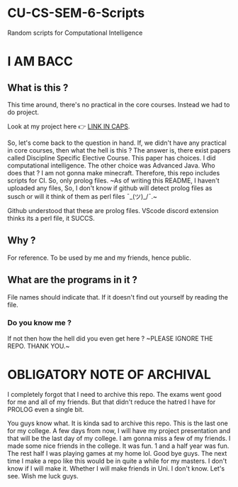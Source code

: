 # CU-CS-SEM-6-Scripts
Random scripts for Computational Intelligence

# I AM BACC

## What is this ?
This time around, there's no practical in the core courses. Instead we had to do project.

Look at my project here 👉 [LINK IN CAPS](https://github.com/ShambaC/Handwritten-Text-Recognition).

So, let's come back to the question in hand. If, we didn't have any practical in core courses, then what the hell is this ? The answer is, there exist papers called Discipline Specific Elective Course. This paper has choices. I did computational intelligence. The other choice was Advanced Java. Who does that ? I am not gonna make minecraft. Therefore, this repo includes scripts for CI. So, only prolog files. ~As of writing this README, I haven't uploaded any files, So, I don't know if github will detect prolog files as susch or will it think of them as perl files ¯\_(ツ)_/¯.~

Github understood that these are prolog files. VScode discord extension thinks its a perl file, it SUCCS.

## Why ?
For reference. To be used by me and my friends, hence public.

## What are the programs in it ?
File names should indicate that. If it doesn't find out yourself by reading the file.

### Do you know me ?
If not then how the hell did you even get here ? ~PLEASE IGNORE THE REPO. THANK YOU.~

# OBLIGATORY NOTE OF ARCHIVAL
I completely forgot that I need to archive this repo. The exams went good for me and all of my friends. But that didn't reduce the hatred I have for PROLOG even a single bit.

You guys know what. It is kinda sad to archive this repo. This is the last one for my college. A few days from now, I will have my project presentation and that will be the last day of my college. I am gonna miss a few of my friends. I made some nice friends in the college. It was fun. 1 and a half year was fun. The rest half I was playing games at my home lol. Good bye guys. The next time I make a repo like this would be in quite a while for my masters. I don't know if I will make it. Whether I will make friends in Uni. I don't know. Let's see. Wish me luck guys.
